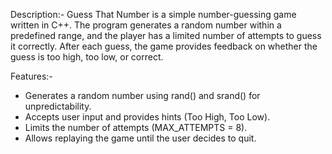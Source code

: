 Description:-
  Guess That Number is a simple number-guessing game written in C++. The program generates a random number within a predefined 
  range, and the player has a limited number of attempts to guess it correctly. After each guess, the game provides feedback on 
  whether the guess is too high, too low, or correct.

Features:-
  - Generates a random number using rand() and srand() for unpredictability.
  - Accepts user input and provides hints (Too High, Too Low).
  - Limits the number of attempts (MAX_ATTEMPTS = 8).
  - Allows replaying the game until the user decides to quit.
